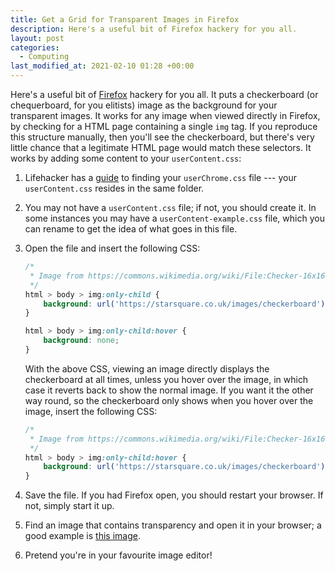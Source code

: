 ```yaml
---
title: Get a Grid for Transparent Images in Firefox
description: Here's a useful bit of Firefox hackery for you all.
layout: post
categories:
  - Computing
last_modified_at: 2021-02-10 01:28 +00:00
---
```

Here's a useful bit of [Firefox](https://www.mozilla.org/en-GB/firefox/) hackery for you all. It puts a checkerboard (or chequerboard, for you elitists) image as the background for your transparent images. It works for any image when viewed directly in Firefox, by checking for a HTML page containing a single `img` tag. If you reproduce this structure manually, then you'll see the checkerboard, but there's very little chance that a legitimate HTML page would match these selectors. It works by adding some content to your `userContent.css`:

1. Lifehacker has a [guide](https://lifehacker.com/customize-firefox-with-userchrome-css-197715) to finding your `userChrome.css` file --- your `userContent.css` resides in the same folder.
2. You may not have a `userContent.css` file; if not, you should create it. In some instances you may have a `userContent-example.css` file, which you can rename to get the idea of what goes in this file.
3. Open the file and insert the following CSS:

   ```css
   /*
    * Image from https://commons.wikimedia.org/wiki/File:Checker-16x16.png?oldid=19631383
    */
   html > body > img:only-child {
       background: url('https://starsquare.co.uk/images/checkerboard') repeat;
   }

   html > body > img:only-child:hover {
       background: none;
   }
   ```

    With the above CSS, viewing an image directly displays the checkerboard at all times, unless you hover over the image, in which case it reverts back to show the normal image. If you want it the other way round, so the checkerboard only shows when you hover over the image, insert the following CSS:

   ```css
   /*
    * Image from https://commons.wikimedia.org/wiki/File:Checker-16x16.png?oldid=19631383
    */
   html > body > img:only-child:hover {
       background: url('https://starsquare.co.uk/images/checkerboard') repeat;
   }
   ```

4. Save the file. If you had Firefox open, you should restart your browser. If not, simply start it up.
5. Find an image that contains transparency and open it in your browser; a good example is [this image](https://starsquare.co.uk/images/transparent).
6. Pretend you're in your favourite image editor!
